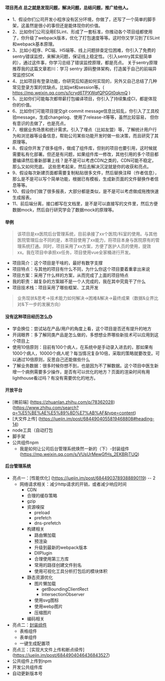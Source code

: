 #### 项目亮点 总之就是发现问题，解决问题，总结问题，推广给他人。
* 1、假设你们公司开发小程序没有区分环境，你做了，还写了一个简单的脚手架，这虽然是很小的事但还是能体现你的价值。
* 2、比如你们公司没用ESLint、形成了一套标准，你推动各个项目组都使用了，你升级了webpack版本，优化了打包速度等等。这时你又学习到了ESLint 和webpack基本原理。
* 3、比如小程序、PC端、H5端等、线上问题排查定位困难，你引入了免费的sentry错误监控，来解决问题，保证线上稳定性。（引入sentry其实挺简单的），通过这件事，你学习总结了错误监控原理，都是亮点。
关于sentry原理推荐我的这篇文章若川：学习 sentry 源码整体架构，打造属于自己的前端异常监控SDK
* 4、比如项目有登录功能，你研究后知道如何实现的，另外又自己总结了几种常见登录方案的优缺点。比如jwt和session等。(
  https://mp.weixin.qq.com/s/lcryd6TPXWqfQPGGt0qkmQ
)
* 5、比如你们可能每次都带薪打包编译项目，你引入了持续集成CI，都是体现你的价值。
* 6、比如你们可能项目提交git commit message信息比较乱，你引入了工具校验message，生成changelog、使用了release-it等等，虽然比较容易， 但你有意识的去做了，也是亮点。
* 7、根据业务场景和统计需求。引入了埋点（比如友盟）等，了解统计用户行为和浏览器等设备信息，帮助公司某些功能开发时做一些决策，而且研究了其原理等。
* 8、假设你开发了很多组件，做成了组件库，但别的项目也要引用，这时候就需要私有化部署。但还是有问题，如果组件库一修改，其他引用的多个项目都要编译然后重新部署上线？是不是可以考虑CDN之类的，CDN可能不稳定，那么又如何兜底。
这些思考起来，然后去解决沉淀就是你的收获和亮点。
* 9、假设每次新建页面都需要复制粘贴很多文件，然后替换注释（作者信息），那么是不是可以写个简单功能，根据已有模板，生成新页面的文件替换作者信息等等。
* 10、假设你们做了很多报表，大部分都是类似，是不是可以考虑做成拖拽快速生成报表。
* 11、前后端分离，接口都写在文档里，是不是可以直接写的文件里，然后方便数据mock，然后自行研究学会了数据mock的原理等。
#### 举例
 > 该项目是xx医院后台管理系统，目前承接了xx个医院/科室的使用。与其他医院管理后台不同的是，本项目使用了xx能力，将项目本身与医院原有的管理系统打通。同时，项目采用了xx方案，方便了医护人员的使用，提效xx。我在项目中承担xx任务，项目使用vue全家桶进行开发。
  - 项目简介：这个项目是干啥的，最好有数字支撑
  - 项目特点：与其他的项目有什么不同，为什么你这个项目要着重拿出来说
  - 项目方案：采用了什么样的方案，从而完成了上面的项目特点
  - 我的职责：越复杂的方案越不是一个人完成的，我在其中究竟干了什么
  - 项目技术栈：项目采用了哪些框架、工具开发
  > 业务现状&思考->技术能力如何解决->困难&解决->最终成果（数据&业界比对&下一步的发展方向）
#### 没有这种项目经历怎么办
  - 学会换位：尝试站在产品/用户的角度上看，这个项目是否还有提升的地方
  - 开阔眼界：多了解同类产品是怎么做的，多想想业界哪些新技术可以应用到这个项目上
  - 使用10倍原则：目前有100个病人，在系统中是手动录入进去的，那如果有1000个病人，10000个病人呢？每当情况复杂10倍，采取的策略就要改变。可以通过10倍原则，反思自己还能做些什么
  - 了解业务数据：很多时候你想不到，也是因为不了解数据。这个项目中医生新增一个病例需要多少操作，是否有可以优化的地方？页面的渲染时间有用lighthouse看过吗？有没有需要优化的地方。



#### 开放平台
  - [微前端] (https://zhuanlan.zhihu.com/p/78362028) (https://www.zhihu.com/search?q=%E5%BE%AE%E5%89%8D%E7%AB%AF&type=content)
  - [大文件上传] (https://juejin.im/post/6844904055819468808#heading-14)
  - node工具（自动打包
  - 脚手架
  - 公共组件npm
    - 我是如何让公司后台管理系统焕然一新的（下）-封装组件 (https://mp.weixin.qq.com/s/VUsUrMewGfHs_2EKBRjTUQ)


#### 后台管理系统
- 亮点一：[性能优化] (https://juejin.im/post/6844903789388890119) -- 2
  - 网络请求相关：减少http请求的开销，或者减少响应时间
    - CDN
    - 合理的缓存策略
    - gzip
    - 资源嗅探
      - preload
      - prefetch
      - dns-prefetch
    - 构建相关
      - 路由懒加载
      - 预渲染
      - 升级到最新的webpack版本
      - DllPlugin
      - 合理使用第三方库
      - 常用的路径创建文件别名
      - 使用可视化工具分析打包后的模块体积
    - 静态资源优化
      - 图片懒加载
        - getBoundingClientRect
        - IntersectionObserver
      - 使用svg图标 
      - 使用webp图片
      - 压缩图片
    - 编码相关
- 亮点二：[封装组件](https://juejin.im/post/6844903789388890126)
  - 表格组件
  - 表单组件
  - 一键生成配置项
- 亮点三：[实现大文件上传和断点续传] (https://juejin.im/post/6844904046436843527)
- 公共组件上传到npm
- 开发公共组件库
- 自动更新版本号